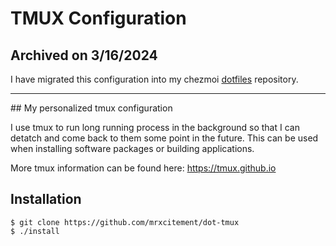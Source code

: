 # TMUX Configuration
## Archived on 3/16/2024
I have migrated this configuration into my chezmoi [dotfiles](https://github.com/mrxcitement/dotfiles) repository.
<hr>
## My personalized tmux configuration

I use tmux to run long running process in the background so that I can detatch
and come back to them some point in the future. This can be used when
installing software packages or building applications.  

More tmux information can be found here: https://tmux.github.io

## Installation

    $ git clone https://github.com/mrxcitement/dot-tmux
    $ ./install

